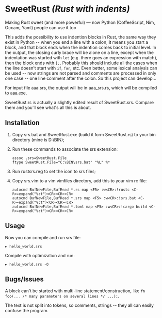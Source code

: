 # SweetRust *(Rust with indents)*
Making Rust sweet (and more powerful) — now Python (CoffeeScript, Nim, Occam, Yaml) people can use it too

This adds the possibility to use indention blocks in Rust, the same way they exist in Python -- when you end a line with a colon, it means you start a block, and that block ends when the indention comes back to initial level. In the output, the closing curly brace will be alone on a line, except when the indentation was started with `let` (e.g. there goes an expression with match), then the block ends with `};`. Probably this should include all the cases when the line doesn't start with `if`, `for`, etc. Even better, some lexical analysis can be used -- now strings are not parsed and comments are processed in only one case -- one line comment after the colon. So this project can develop...

For input file aaa.srs, the output will be in aaa_srs.rs, which will be compiled to aaa.exe.

SweetRust.rs is actually a slightly edited result of SweetRust.srs. Compare them and you'll see what's all this is about.

## Installation

1) Copy srs.bat and SweetRust.exe (build it form SweetRust.rs) to your bin directory (mine is D:\BIN);

2) Run these commands to associate the srs extension:

    ```
    assoc .srs=SweetRust.File
    ftype SweetRust.File="C:\BIN\srs.bat" "%L" %*
    ```

3) Run rustsrs.reg to set the icon to srs files;

4) Copy srs.vim to a vim vimfiles directory, add this to your vim rc file:

    ```
    autocmd BufNewFile,BufRead *.rs map <F5> :w<CR>:!rustc <C-R>=expand("%:t")<CR><CR><CR>
    autocmd BufNewFile,BufRead *.srs map <F5> :w<CR>:!srs.bat <C-R>=expand("%:t")<CR><CR><CR>
    autocmd BufNewFile,BufRead *.toml map <F5> :w<CR>:!cargo build <C-R>=expand("%:t")<CR><CR><CR>
    ```

## Usage

Now you can compile and run srs file:

    ► hello_world.srs

Compile with optimization and run:

    ► hello_world.srs -O

## Bugs/Issues

A block can't be started with multi-line statement/construction, like `fn foo(... /* many parameters on several lines */ ...):`.

The text is not split into tokens, so comments, strings -- they all can easily confuse the program.
